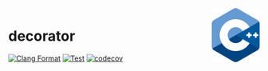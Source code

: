 <img align="right" width="96px" src="./assets/1200px_cpp_logo.svg.png">

# decorator

[![Clang Format](https://github.com/Dup4/decorator/workflows/Clang%20Format/badge.svg)](https://github.com/Dup4/snapshot-cpp/actions/workflows/clang_format.yml)
[![Test](https://github.com/Dup4/decorator/workflows/Test/badge.svg)](https://github.com/Dup4/snapshot-cpp/actions/workflows/test.yml)
[![codecov](https://codecov.io/gh/Dup4/decorator/branch/main/graph/badge.svg)](https://codecov.io/gh/Dup4/decorator)
